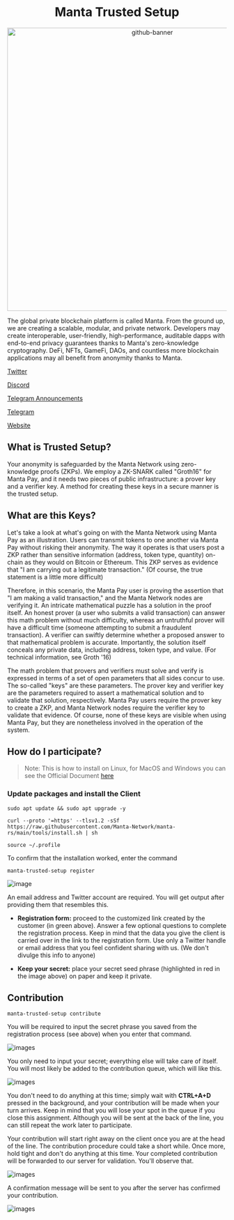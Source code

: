 <h1 align="center">Manta Trusted Setup</h1>

<p align="center">
  <img width="650" alt="github-banner" src="https://user-images.githubusercontent.com/98164067/154848582-58988e81-6a89-4c5f-bdae-ec83478e245c.png">
  </a>
</p>

The global private blockchain platform is called Manta. From the ground up, we are creating a scalable, modular, and private network. Developers may create interoperable, user-friendly, high-performance, auditable dapps with end-to-end privacy guarantees thanks to Manta's zero-knowledge cryptography. DeFi, NFTs, GameFi, DAOs, and countless more blockchain applications may all benefit from anonymity thanks to Manta.

[Twitter](https://twitter.com/MantaNetwork)

[Discord](https://discord.gg/PRDBTChSsF)

[Telegram Announcements](https://t.me/mantanetwork)

[Telegram](https://t.me/mantanetworkofficial)

[Website](https://manta.network/)

## What is Trusted Setup?

Your anonymity is safeguarded by the Manta Network using zero-knowledge proofs (ZKPs). We employ a ZK-SNARK called "Groth16" for Manta Pay, and it needs two pieces of public infrastructure: a prover key and a verifier key. A method for creating these keys in a secure manner is the trusted setup.

## What are this Keys?

Let's take a look at what's going on with the Manta Network using Manta Pay as an illustration. Users can transmit tokens to one another via Manta Pay without risking their anonymity. The way it operates is that users post a ZKP rather than sensitive information (address, token type, quantity) on-chain as they would on Bitcoin or Ethereum. This ZKP serves as evidence that "I am carrying out a legitimate transaction." (Of course, the true statement is a little more difficult)

Therefore, in this scenario, the Manta Pay user is proving the assertion that "I am making a valid transaction," and the Manta Network nodes are verifying it. An intricate mathematical puzzle has a solution in the proof itself. An honest prover (a user who submits a valid transaction) can answer this math problem without much difficulty, whereas an untruthful prover will have a difficult time (someone attempting to submit a fraudulent transaction). A verifier can swiftly determine whether a proposed answer to that mathematical problem is accurate. Importantly, the solution itself conceals any private data, including address, token type, and value. (For technical information, see Groth '16)

The math problem that provers and verifiers must solve and verify is expressed in terms of a set of open parameters that all sides concur to use. The so-called "keys" are these parameters. The prover key and verifier key are the parameters required to assert a mathematical solution and to validate that solution, respectively. Manta Pay users require the prover key to create a ZKP, and Manta Network nodes require the verifier key to validate that evidence. Of course, none of these keys are visible when using Manta Pay, but they are nonetheless involved in the operation of the system.

## How do I participate?

> Note: This is how to install on Linux, for MacOS and Windows you can see the Official Document [here](https://docs.manta.network/docs/guides/TrustedSetup)

### Update packages and install the Client

```
sudo apt update && sudo apt upgrade -y
```

```
curl --proto '=https' --tlsv1.2 -sSf https://raw.githubusercontent.com/Manta-Network/manta-rs/main/tools/install.sh | sh
```

```
source ~/.profile
```

To confirm that the installation worked, enter the command

```
manta-trusted-setup register
```

![image](https://docs.manta.network/assets/images/ts_guide_register-d42125a1fd2371c7ea6ab14c62636229.png)

An email address and Twitter account are required. You will get output after providing them that resembles this.

- **Registration form:** proceed to the customized link created by the customer (in green above). Answer a few optional questions to complete the registration process. Keep in mind that the data you give the client is carried over in the link to the registration form. Use only a Twitter handle or email address that you feel confident sharing with us. (We don't divulge this info to anyone)

- **Keep your secret:** place your secret seed phrase (highlighted in red in the image above) on paper and keep it private.

## Contribution

```
manta-trusted-setup contribute
```

You will be required to input the secret phrase you saved from the registration process (see above) when you enter that command.

![images](https://docs.manta.network/assets/images/ts_guide_secret_prompt-a51b0113ad8b979fb1cf9f23d46cd42e.png)

You only need to input your secret; everything else will take care of itself. You will most likely be added to the contribution queue, which will like this.

![images](https://storage.googleapis.com/papyrus_images/c529b1ad7a80fdd41dd05cf44c517d3e.png)

You don't need to do anything at this time; simply wait with **CTRL+A+D** pressed in the background, and your contribution will be made when your turn arrives. Keep in mind that you will lose your spot in the queue if you close this assignment. Although you will be sent at the back of the line, you can still repeat the work later to participate.

Your contribution will start right away on the client once you are at the head of the line. The contribution procedure could take a short while. Once more, hold tight and don't do anything at this time. Your completed contribution will be forwarded to our server for validation. You'll observe that.

![images](https://storage.googleapis.com/papyrus_images/e803e0f5142d59e6d0052a3771141e72.png)

A confirmation message will be sent to you after the server has confirmed your contribution.

![images](https://storage.googleapis.com/papyrus_images/77d8c52a90e90a5a3a2fe9b87959bcb9.png)
